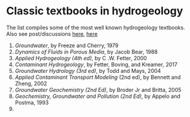 # Classic textbooks in hydrogeology

The list compiles some of the most well known hydrogeology textbooks. Also see post/discussions [here](https://www.hatarilabs.com/ih-en/8-hidrogeology-books-you-should-know-about), [here](https://www.researchgate.net/post/What_are_the_best_books_of_Hydrology)

1. *Groundwater*, by Freeze and Cherry, 1979
2. *Dynamics of Fluids in Porous Media*, by Jacob Bear, 1988
3. *Applied Hydrogeology (4th ed)*, by C .W. Fetter, 2000
4. *Contaminant Hydrogeology*, by Fetter, Boving, and Kreamer, 2017
5. *Groundwater Hydrology (3rd ed)*, by Todd and Mays, 2004
6. *Applied Contaminant Transport Modeling* (2nd ed), by Bennett and Zheng, 2002
7. *Groundwater Geochemistry (2nd Ed)*, by Broder Jr and Britta, 2005
8. *Geochemistry, Groundwater and Pollution (2nd Ed)*, by Appelo and Postma, 1993
9. 